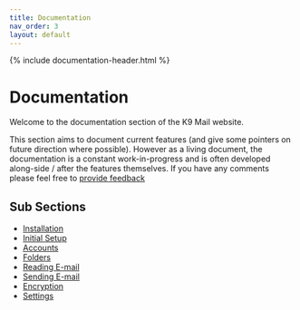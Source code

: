 ```yaml
---
title: Documentation 
nav_order: 3 
layout: default
---
```


{% include documentation-header.html %}

# Documentation

Welcome to the documentation section of the K9 Mail website.

This section aims to document current features (and give some pointers on future direction where possible). However as a living document, the documentation is a constant work-in-progress and is often developed along-side / after the features themselves. If you have any comments please feel free to <a href="contribute.md">provide feedback</a>

## Sub Sections

* [Installation](/documentation/installation.html)
* [Initial Setup](/documentation/setup.html)
* [Accounts](/documentation/accounts.html)
* [Folders](/documentation/folders.html)
* [Reading E-mail](/documentation/reading.html)
* [Sending E-mail](/documentation/sending.html)
* [Encryption](/documentation/encryption.html)
* [Settings](/documentation/settings.html)
